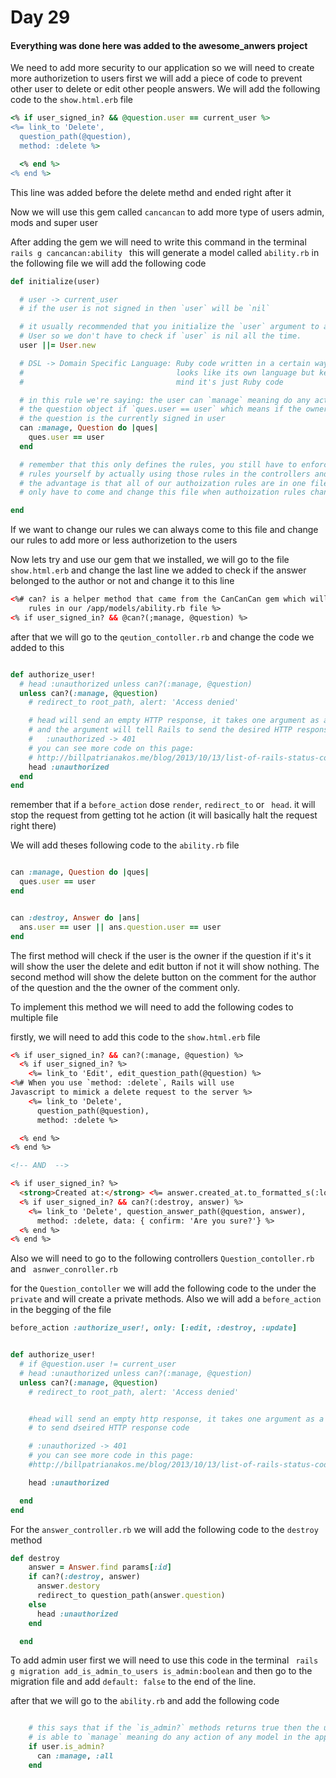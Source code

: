# Day 29

#### Everything was done here was added to the awesome_anwers project



We need to add more security to our application so we will need to create more authorizetion to users first we will add a piece of code to prevent other user to delete or edit other people answers. We will add the following code to the `show.html.erb` file
```ruby
<% if user_signed_in? && @question.user == current_user %>
<%= link_to 'Delete',
  question_path(@question),
  method: :delete %>

  <% end %>
<% end %>

```
This line was added before the delete methd and ended right after it

Now we will use this gem called `cancancan` to add more type of users admin, mods and super user

After adding the gem we will need to write this command in the terminal `rails g cancancan:ability ` this will generate a model called `ability.rb` in the following file we will add the following code
```ruby
def initialize(user)

  # user -> current_user
  # if the user is not signed in then `user` will be `nil`

  # it usually recommended that you initialize the `user` argument to a new
  # User so we don't have to check if `user` is nil all the time.
  user ||= User.new

  # DSL -> Domain Specific Language: Ruby code written in a certain way to
  #                                  looks like its own language but keep in
  #                                  mind it's just Ruby code

  # in this rule we're saying: the user can `manage` meaning do any action on
  # the question object if `ques.user == user` which means if the owner of
  # the question is the currently signed in user
  can :manage, Question do |ques|
    ques.user == user
  end

  # remember that this only defines the rules, you still have to enforce the
  # rules yourself by actually using those rules in the controllers and views
  # the advantage is that all of our authoization rules are in one file so we
  # only have to come and change this file when authoization rules change.

end


```

If we want to change our rules we can always come to this file and change our rules to add more or less authorizetion to the users

Now lets try and use our gem that we installed, we will go to the file `show.html.erb` and change the last line we added to check if the answer belonged to the author or not and change it to this line
```html
<%# can? is a helper method that came from the CanCanCan gem which will check the
    rules in our /app/models/ability.rb file %>
<% if user_signed_in? && @can?(;manage, @question) %>
```

after that we will go to the `qeution_contoller.rb`
and change the code we added to this

```ruby

def authorize_user!
  # head :unauthorized unless can?(:manage, @question)
  unless can?(:manage, @question)
    # redirect_to root_path, alert: 'Access denied'

    # head will send an empty HTTP response, it takes one argument as a symbol
    # and the argument will tell Rails to send the desired HTTP response code
    # 	:unauthorized -> 401
    # you can see more code on this page:
    # http://billpatrianakos.me/blog/2013/10/13/list-of-rails-status-code-symbols/
    head :unauthorized
  end
end

```
remember that if a `before_action` dose `render`, `redirect_to` or ` head`. it will stop the request from getting tot he action (it will basically halt the request right there)

We will add theses following code to the `ability.rb` file
```rb

can :manage, Question do |ques|
  ques.user == user
end


can :destroy, Answer do |ans|
  ans.user == user || ans.question.user == user
end

```
The first method will check if the user is the owner if the question if it's it will show the user the delete and edit button if not it will show nothing. The second method will show the delete button on the comment for the author of the question and the the owner of the comment only.

To implement this method we will need to add the following codes to multiple file

firstly, we will need to add this code to the `show.html.erb` file
```html
<% if user_signed_in? && can?(:manage, @question) %>
  <% if user_signed_in? %>
    <%= link_to 'Edit', edit_question_path(@question) %>
<%# When you use `method: :delete`, Rails will use
Javascript to mimick a delete request to the server %>
    <%= link_to 'Delete',
      question_path(@question),
      method: :delete %>

  <% end %>
<% end %>

<!-- AND  -->

<% if user_signed_in? %>
  <strong>Created at:</strong> <%= answer.created_at.to_formatted_s(:long) %>
  <% if user_signed_in? && can?(:destroy, answer) %>
    <%= link_to 'Delete', question_answer_path(@question, answer),
      method: :delete, data: { confirm: 'Are you sure?'} %>
  <% end %>
<% end %>


```
Also we will need to go to the following controllers `Question_contoller.rb` and ` asnwer_conroller.rb`

for the `Question_contoller` we will add the following code to the under the `private` and will create a private methods. Also we will add a `before_action` in the begging of the file
```rb
before_action :authorize_user!, only: [:edit, :destroy, :update]


def authorize_user!
  # if @question.user != current_user
  # head :unauthorized unless can?(:manage, @question)
  unless can?(:manage, @question)
    # redirect_to root_path, alert: 'Access denied'


    #head will send an empty http response, it takes one argument as a symbol and the argument will tell Rails
    # to send dseired HTTP response code

    # :unauthorized -> 401
    # you can see more code in this page:
    #http://billpatrianakos.me/blog/2013/10/13/list-of-rails-status-code-symbols/

    head :unauthorized

  end
end

```
For the `answer_controller.rb` we will add the following code to the `destroy` method
```ruby  
def destroy
    answer = Answer.find params[:id]
    if can?(:destroy, answer)
      answer.destory
      redirect_to question_path(answer.question)
    else
      head :unauthorized
    end

  end


```


To add admin user first we will need to use this code in the terminal ` rails g migration add_is_admin_to_users is_admin:boolean` and then go to the migration file and add `default: false` to the end of the line.

after that we will go to the `ability.rb` and add the following code
```rb

    # this says that if the `is_admin?` methods returns true then the user is
    # is able to `manage` meaning do any action of any model in the application
    if user.is_admin?
      can :manage, :all
    end


```
